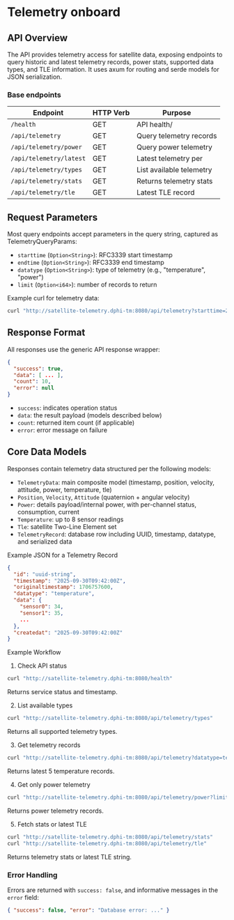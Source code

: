 # Telemetry onboard

## API Overview

The API provides telemetry access for satellite data, exposing endpoints to query historic and latest telemetry records, power stats, supported data types, and TLE information. It uses axum for routing and serde models for JSON serialization.

### Base endpoints

| Endpoint | HTTP Verb | Purpose |
| -------- | -------- | -------- |
| `/health` |   GET |   API health/ |status
| `/api/telemetry` |    GET |   Query telemetry records |
| `/api/telemetry/power` |  GET |   Query power telemetry | only
| `/api/telemetry/latest` | GET |   Latest telemetry per | type
| `/api/telemetry/types` |  GET |   List available telemetry | types
| `/api/telemetry/stats` |  GET |   Returns telemetry stats |
| `/api/telemetry/tle` |    GET |   Latest TLE record |



## Request Parameters

Most query endpoints accept parameters in the query string, captured as TelemetryQueryParams:
- `starttime` (`Option<String>`): RFC3339 start timestamp
- `endtime` (`Option<String>`): RFC3339 end timestamp
- `datatype` (`Option<String>`): type of telemetry (e.g., "temperature", "power")
- `limit` (`Option<i64>`): number of records to return

Example curl for telemetry data:

```bash
curl "http://satellite-telemetry.dphi-tm:8080/api/telemetry?starttime=2025-01-01T00:00:00Z&endtime=2025-01-02T00:00:00Z&datatype=temperature&limit=10"
```

## Response Format

All responses use the generic API response wrapper:

```json
{
  "success": true,
  "data": [ ... ],
  "count": 10,
  "error": null
}
```

- `success`: indicates operation status
- `data`: the result payload (models described below)
- `count`: returned item count (if applicable)
- `error`: error message on failure

## Core Data Models

Responses contain telemetry data structured per the following models:

- `TelemetryData`: main composite model (timestamp, position, velocity, attitude, power, temperature, tle)
- `Position`, `Velocity`, `Attitude` (quaternion + angular velocity)
- `Power`: details payload/internal power, with per-channel status, consumption, current
- `Temperature`: up to 8 sensor readings
- `Tle`: satellite Two-Line Element set
- `TelemetryRecord`: database row including UUID, timestamp, datatype, and serialized data

Example JSON for a Telemetry Record
```json
{
  "id": "uuid-string",
  "timestamp": "2025-09-30T09:42:00Z",
  "originaltimestamp": 1706757600,
  "datatype": "temperature",
  "data": {
    "sensor0": 34,
    "sensor1": 35,
    ...
  },
  "createdat": "2025-09-30T09:42:00Z"
}
```

Example Workflow

1. Check API status

```bash
curl "http://satellite-telemetry.dphi-tm:8080/health"
```
Returns service status and timestamp.

2. List available types

```bash
curl "http://satellite-telemetry.dphi-tm:8080/api/telemetry/types"
```
Returns all supported telemetry types.

3. Get telemetry records

```bash
curl "http://satellite-telemetry.dphi-tm:8080/api/telemetry?datatype=temperature&limit=5"
```
Returns latest 5 temperature records.

4. Get only power telemetry

```bash
curl "http://satellite-telemetry.dphi-tm:8080/api/telemetry/power?limit=3"
```
Returns power telemetry records.

5. Fetch stats or latest TLE

```bash
curl "http://satellite-telemetry.dphi-tm:8080/api/telemetry/stats"
curl "http://satellite-telemetry.dphi-tm:8080/api/telemetry/tle"
```
Returns telemetry stats or latest TLE string.

### Error Handling

Errors are returned with `success: false`, and informative messages in the `error` field:

```json
{ "success": false, "error": "Database error: ..." }
```
